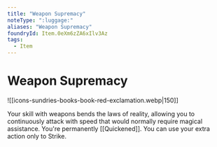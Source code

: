 ```yaml
---
title: "Weapon Supremacy"
noteType: ":luggage:"
aliases: "Weapon Supremacy"
foundryId: Item.0eXm6zZA6xIlv3Az
tags:
  - Item
---
```


# Weapon Supremacy
![[icons-sundries-books-book-red-exclamation.webp|150]]

Your skill with weapons bends the laws of reality, allowing you to continuously attack with speed that would normally require magical assistance. You're permanently [[Quickened]]. You can use your extra action only to Strike.
